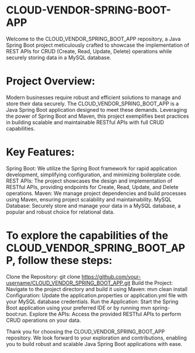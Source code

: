 # CLOUD-VENDOR-SPRING-BOOT-APP
Welcome to the CLOUD_VENDOR_SPRING_BOOT_APP repository, a Java Spring Boot project meticulously crafted to showcase the implementation of REST APIs for CRUD (Create, Read, Update, Delete) operations while securely storing data in a MySQL database.
# Project Overview:
Modern businesses require robust and efficient solutions to manage and store their data securely. The CLOUD_VENDOR_SPRING_BOOT_APP is a Java Spring Boot application designed to meet these demands. Leveraging the power of Spring Boot and Maven, this project exemplifies best practices in building scalable and maintainable RESTful APIs with full CRUD capabilities.
# Key Features:
Spring Boot: We utilize the Spring Boot framework for rapid application development, simplifying configuration, and minimizing boilerplate code.
REST APIs: The project showcases the design and implementation of RESTful APIs, providing endpoints for Create, Read, Update, and Delete operations.
Maven: We manage project dependencies and build processes using Maven, ensuring project scalability and maintainability.
MySQL Database: Securely store and manage your data in a MySQL database, a popular and robust choice for relational data.
# To explore the capabilities of the CLOUD_VENDOR_SPRING_BOOT_APP, follow these steps:
Clone the Repository: git clone https://github.com/your-username/CLOUD_VENDOR_SPRING_BOOT_APP.git
Build the Project: Navigate to the project directory and build it using Maven: mvn clean install
Configuration: Update the application.properties or application.yml file with your MySQL database credentials.
Run the Application: Start the Spring Boot application using your preferred IDE or by running mvn spring-boot:run.
Explore the APIs: Access the provided RESTful APIs to perform CRUD operations on your data.


Thank you for choosing the CLOUD_VENDOR_SPRING_BOOT_APP repository. We look forward to your exploration and contributions, enabling you to build robust and scalable Java Spring Boot applications with ease.

